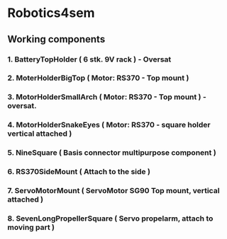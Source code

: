 # Robotics4sem

## Working components
### 1. BatteryTopHolder ( 6 stk. 9V rack ) - Oversat
### 2. MoterHolderBigTop ( Motor: RS370 - Top mount ) 
### 3. MotorHolderSmallArch ( Motor: RS370 - Top mount ) - oversat.
### 4. MotorHolderSnakeEyes ( Motor: RS370 - square holder vertical attached )
### 5. NineSquare ( Basis connector multipurpose component )
### 6. RS370SideMount ( Attach to the side ) 
### 7. ServoMotorMount ( ServoMotor SG90 Top mount, vertical attached )
### 8. SevenLongPropellerSquare ( Servo propelarm, attach to moving part )
